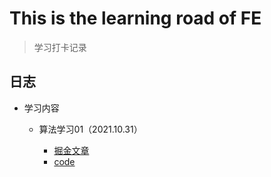 # This is the learning road of FE

> 学习打卡记录

## 日志

- 学习内容
  - 算法学习01（2021.10.31）
  
    - [掘金文章](https://juejin.cn/post/7025167372243714084/)
    - [code](code/algorithm/sorting/the_classic_sorting.js)
  